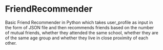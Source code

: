 # FriendRecommender

Basic Friend Recommender in Python which takes user_profile as input in the form of JSON file and then recommends friends based on the number of mutual friends, whether they attended the same school, whether they are of the same age group and whether they live in close proximity of each other.
